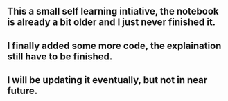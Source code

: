 This a small self learning intiative, the notebook is already a bit older and I just never finished it.
---
I finally added some more code, the explaination still have to be finished.
---
I will be updating it eventually, but not in near future.
---
